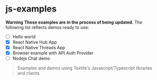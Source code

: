 # js-examples

**Warning** **These examples are in the process of being updated**. The following list reflects demos ready to use:

- [ ] Hello world
- [x] React Native Hub App
- [x] React Native Threads App
- [x] Browser example with API Auth Provider
- [ ] Nodejs Chat demo

> Examples and demos using Textile's Javascript/Typescript libraries and clients.
